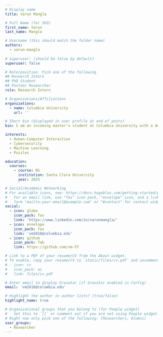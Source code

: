 ```yaml
---
# Display name
title: Varun Mangla

# Full Name (for SEO)
first_name: Varun
last_name: Mangla

# Username (this should match the folder name)
authors:
  - varun-mangla
  
# superuser: (should be false by default)
superuser: false

# Role/position. Pick one of the following
## Research Intern
## PhD Student
## Postdoc Researcher
role: Research Intern

# Organizations/Affiliations
organizations:
  - name: Columbia University
    url: ''

# Short bio (displayed in user profile at end of posts)
bio: I am an incoming master's student at Columbia University with a deep interest in machine learning and human-computer interaction. I completed my undergraduate degree at Santa Clara University in 2025, where I worked in the school's HCI Lab to develop an application scraping tool for non-technical researchers. I look forward to learning more about computer science and healthcare through contributing to the SEA lab.

interests:
  - Human-Computer Interaction
  - Cybersecurity
  - Machine Learning
  - Puzzles

education:
  courses:
    - course: BS
      institution: Santa Clara University
      year: 2025

# Social/Academic Networking
# For available icons, see: https://docs.hugoblox.com/getting-started/page-builder/#icons
#   For an email link, use "fas" icon pack, "envelope" icon, and a link in the
#   form "mailto:your-email@example.com" or "#contact" for contact widget.
social:
  - icon: globe
    icon_pack: fas
    link: 'https://www.linkedin.com/in/varunmangla/'
  - icon: envelope
    icon_pack: fas
    link: 'vm2816@columbia.edu'
  - icon: github
    icon_pack: fab
    link: https://github.com/vm-57

# Link to a PDF of your resume/CV from the About widget.
# To enable, copy your resume/CV to `static/files/cv.pdf` and uncomment the lines below.
# - icon: cv
#   icon_pack: ai
#   link: files/cv.pdf

# Enter email to display Gravatar (if Gravatar enabled in Config)
email: 'vm2816@columbia.edu'

# Highlight the author in author lists? (true/false)
highlight_name: true

# Organizational groups that you belong to (for People widget)
#   Set this to `[]` or comment out if you are not using People widget.
# Right now only pick one of the following: [Researchers, Alumni]
user_groups:
  - Researcher
---
```

